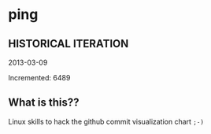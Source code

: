 # ping

## HISTORICAL ITERATION
2013-03-09

Incremented: 6489

## What is this?? 
Linux skills to hack the github commit visualization chart `;-)`
